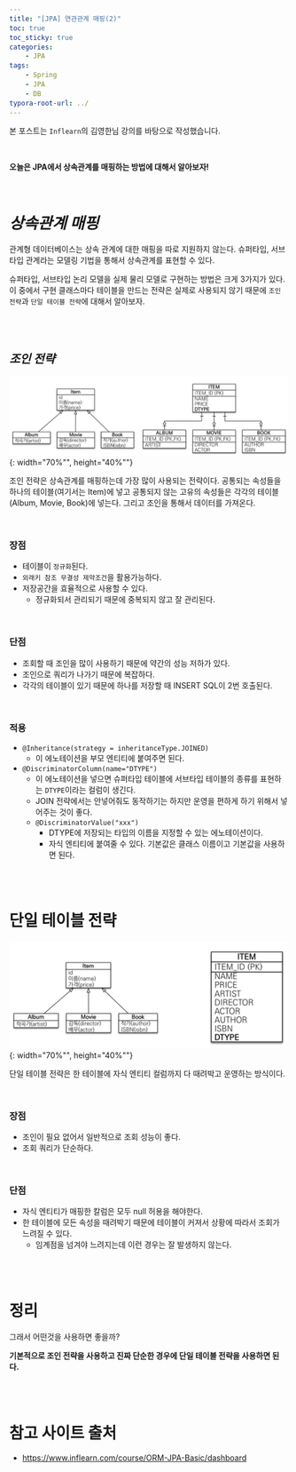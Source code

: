 ```yaml
---
title: "[JPA] 연관관계 매핑(2)"
toc: true
toc_sticky: true
categories: 
    - JPA
tags:
    - Spring
    - JPA
    - DB
typora-root-url: ../
---
```


본 포스트는 `Inflearn`의 김영한님 강의를 바탕으로 작성했습니다.

<br>



**오늘은 JPA에서 상속관계를 매핑하는 방법에 대해서 알아보자!**

<br>





# *상속관계 매핑*

관계형 데이터베이스는 상속 관계에 대한 매핑을 따로 지원하지 않는다. 슈퍼타입, 서브타입 관계라는 모델링 기법을 통해서 상속관계를 표현할 수 있다.

슈퍼타입, 서브타입 논리 모델을 실제 물리 모델로 구현하는 방법은 크게 3가지가 있다. 이 중에서 구현 클래스마다 테이블을 만드는 전략은 실제로 사용되지 않기 때문에 `조인 전략`과 `단일 테이블 전략`에 대해서 알아보자.

<br>

<br>



## *조인 전략*

![img1](/assets/images/28_1.png){: width="70%"", height="40%""}

조인 전략은 상속관계를 매핑하는데 가장 많이 사용되는 전략이다. 공통되는 속성들을 하나의 테이블(여기서는 Item)에 넣고 공통되지 않는 고유의 속성들은 각각의 테이블(Album, Movie, Book)에 넣는다. 그리고 조인을 통해서 데이터를 가져온다.

<br>



### 장점

* 테이블이 `정규화`된다.
* `외래키 참조 무결성 제약조건`을 활용가능하다.
* 저장공간을 효율적으로 사용할 수 있다.
  * 정규화되서 관리되기 때문에 중복되지 않고 잘 관리된다.

<br>



### 단점

* 조회할 때 조인을 많이 사용하기 때문에 약간의 성능 저하가 있다.
* 조인으로 쿼리가 나가기 때문에 복잡하다.
* 각각의 테이블이 있기 때문에 하나를 저장할 때 INSERT SQL이 2번 호출된다.

<br>



### 적용

* `@Inheritance(strategy = inheritanceType.JOINED) `
  * 이 에노테이션을 부모 엔티티에 붙여주면 된다.
* `@DiscriminatorColumn(name="DTYPE")`
  * 이 에노테이션을 넣으면 슈퍼타입 테이블에 서브타입 테이블의 종류를 표현하는 `DTYPE`이라는 컬럼이 생긴다.
  * JOIN 전략에서는 안넣어줘도 동작하기는 하지만 운영을 편하게 하기 위해서 넣어주는 것이 좋다.
  * `@DiscriminatorValue("xxx")`
    * DTYPE에 저장되는 타입의 이름을 지정할 수 있는 에노테이션이다.
    * 자식 엔티티에 붙여줄 수 있다. 기본값은 클래스 이름이고 기본값을 사용하면 된다.

<br>

<br>



# 단일 테이블 전략

![img1](/assets/images/28_2.png){: width="70%"", height="40%""}

단일 테이블 전략은 한 테이블에 자식 엔티티 컬럼까지 다 때려박고 운영하는 방식이다.

<br>

### 

### 장점

* 조인이 필요 없어서 일반적으로 조회 성능이 좋다.
* 조회 쿼리가 단순하다.

<br>



### 단점

* 자식 엔티티가 매핑한 칼럼은 모두 null 허용을 해야한다.
* 한 테이블에 모든 속성을 때려박기 때문에 테이블이 커져서 상황에 따라서 조회가 느려질 수 있다.
  * 임계점을 넘겨야 느려지는데 이런 경우는 잘 발생하지 않는다.

<br>

<br>



# 정리

그래서 어떤것을 사용하면 좋을까?

**기본적으로 조인 전략을 사용하고 진짜 단순한 경우에 단일 테이블 전략을 사용하면 된다.**

<br>

<br>



# 참고 사이트 출처

* https://www.inflearn.com/course/ORM-JPA-Basic/dashboard



